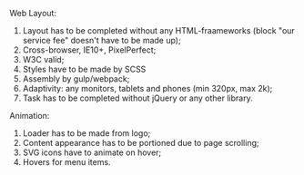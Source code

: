 Web Layout:
1) Layout has to be completed without any HTML-fraameworks (block "our service fee" doesn't have to be made up);
2) Cross-browser, IE10+, PixelPerfect;
3) W3C valid;
4) Styles have to be made by SCSS
5) Assembly by gulp/webpack;
6) Adaptivity: any monitors, tablets and phones (min 320px, max 2k);
7) Task has to be completed without jQuery or any other library.

Animation:
1) Loader has to be made from logo;
2) Content appearance has to be portioned due to page scrolling;
3) SVG icons have to animate on hover;
4) Hovers for menu items.
